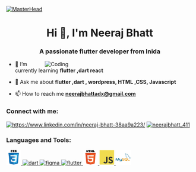[![MasterHead](https://media.licdn.com/dms/image/D5616AQF_IDne_PS7BA/profile-displaybackgroundimage-shrink_350_1400/0/1719352347939?e=1724889600&v=beta&t=BS99MzU3Mb2wYkYEZFVoMcwnW_LAAKjHJ18fkSFChIM)](https://rishavchanda.io)
<h1 align="center">Hi 👋, I'm Neeraj Bhatt</h1>
<h3 align="center">A passionate flutter developer from Inida</h3>
      <img align = "right" alt="Coding" width="400" src="https://img.freepik.com/free-vector/laptop-with-program-code-isometric-icon-software-development-programming-applications-dark-neon_39422-971.jpg?size=626&ext=jpg&ga=GA1.1.1141335507.1719273600&semt=ais_user" alt="">


- 🌱 I’m currently learning **flutter ,dart react**

- 💬 Ask me about **flutter ,dart , wordpress, HTML ,CSS, Javascript**

- 📫 How to reach me **neerajbhattadx@gmail.com**

<h3 align="left">Connect with me:</h3>
<p align="left">
<a href="www.linkedin.com/in/neeraj-bhatt-38aa9a223" target="blank"><img align="center" src="https://raw.githubusercontent.com/rahuldkjain/github-profile-readme-generator/master/src/images/icons/Social/linked-in-alt.svg" alt="https://www.linkedin.com/in/neeraj-bhatt-38aa9a223/" height="30" width="40" /></a>
<a href="https://instagram.com/neerajbhatt_411" target="blank"><img align="center" src="https://raw.githubusercontent.com/rahuldkjain/github-profile-readme-generator/master/src/images/icons/Social/instagram.svg" alt="neerajbhatt_411" height="30" width="40" /></a>
</p>

<h3 align="left">Languages and Tools:</h3>
<p align="left"> <a href="https://www.w3schools.com/css/" target="_blank" rel="noreferrer"> <img src="https://raw.githubusercontent.com/devicons/devicon/master/icons/css3/css3-original-wordmark.svg" alt="css3" width="40" height="40"/> </a> <a href="https://dart.dev" target="_blank" rel="noreferrer"> <img src="https://www.vectorlogo.zone/logos/dartlang/dartlang-icon.svg" alt="dart" width="40" height="40"/> </a> <a href="https://www.figma.com/" target="_blank" rel="noreferrer"> <img src="https://www.vectorlogo.zone/logos/figma/figma-icon.svg" alt="figma" width="40" height="40"/> </a> <a href="https://flutter.dev" target="_blank" rel="noreferrer"> <img src="https://www.vectorlogo.zone/logos/flutterio/flutterio-icon.svg" alt="flutter" width="40" height="40"/> </a> <a href="https://www.w3.org/html/" target="_blank" rel="noreferrer"> <img src="https://raw.githubusercontent.com/devicons/devicon/master/icons/html5/html5-original-wordmark.svg" alt="html5" width="40" height="40"/> </a> <a href="https://developer.mozilla.org/en-US/docs/Web/JavaScript" target="_blank" rel="noreferrer"> <img src="https://raw.githubusercontent.com/devicons/devicon/master/icons/javascript/javascript-original.svg" alt="javascript" width="40" height="40"/> </a> <a href="https://www.mysql.com/" target="_blank" rel="noreferrer"> <img src="https://raw.githubusercontent.com/devicons/devicon/master/icons/mysql/mysql-original-wordmark.svg" alt="mysql" width="40" height="40"/> </a> </p>
